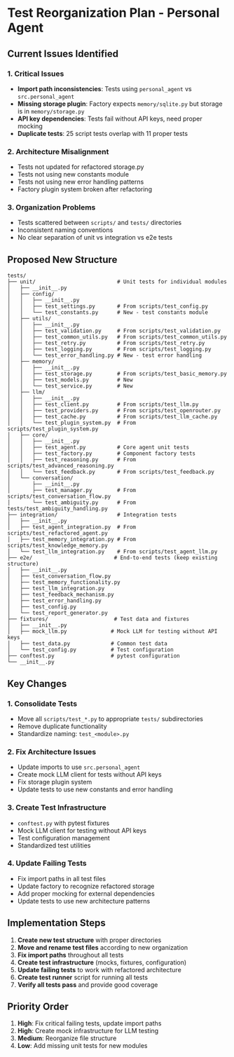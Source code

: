 # Test Reorganization Plan - Personal Agent

## Current Issues Identified

### 1. **Critical Issues**
- **Import path inconsistencies**: Tests using `personal_agent` vs `src.personal_agent`
- **Missing storage plugin**: Factory expects `memory/sqlite.py` but storage is in `memory/storage.py`
- **API key dependencies**: Tests fail without API keys, need proper mocking
- **Duplicate tests**: 25 script tests overlap with 11 proper tests

### 2. **Architecture Misalignment** 
- Tests not updated for refactored storage.py
- Tests not using new constants module
- Tests not using new error handling patterns
- Factory plugin system broken after refactoring

### 3. **Organization Problems**
- Tests scattered between `scripts/` and `tests/` directories
- Inconsistent naming conventions
- No clear separation of unit vs integration vs e2e tests

## Proposed New Structure

```
tests/
├── unit/                          # Unit tests for individual modules
│   ├── __init__.py
│   ├── config/
│   │   ├── __init__.py
│   │   ├── test_settings.py       # From scripts/test_config.py
│   │   └── test_constants.py      # New - test constants module
│   ├── utils/
│   │   ├── __init__.py
│   │   ├── test_validation.py     # From scripts/test_validation.py
│   │   ├── test_common_utils.py   # From scripts/test_common_utils.py
│   │   ├── test_retry.py          # From scripts/test_retry.py
│   │   ├── test_logging.py        # From scripts/test_logging.py
│   │   └── test_error_handling.py # New - test error handling
│   ├── memory/
│   │   ├── __init__.py
│   │   ├── test_storage.py        # From scripts/test_basic_memory.py
│   │   ├── test_models.py         # New
│   │   └── test_service.py        # New
│   ├── llm/
│   │   ├── __init__.py
│   │   ├── test_client.py         # From scripts/test_llm.py
│   │   ├── test_providers.py      # From scripts/test_openrouter.py
│   │   ├── test_cache.py          # From scripts/test_llm_cache.py
│   │   └── test_plugin_system.py  # From scripts/test_plugin_system.py
│   ├── core/
│   │   ├── __init__.py
│   │   ├── test_agent.py          # Core agent unit tests
│   │   ├── test_factory.py        # Component factory tests
│   │   ├── test_reasoning.py      # From scripts/test_advanced_reasoning.py
│   │   └── test_feedback.py       # From scripts/test_feedback.py
│   └── conversation/
│       ├── __init__.py
│       ├── test_manager.py        # From scripts/test_conversation_flow.py
│       └── test_ambiguity.py      # From tests/test_ambiguity_handling.py
├── integration/                   # Integration tests
│   ├── __init__.py
│   ├── test_agent_integration.py  # From scripts/test_refactored_agent.py
│   ├── test_memory_integration.py # From scripts/test_knowledge_memory.py
│   └── test_llm_integration.py    # From scripts/test_agent_llm.py
├── e2e/                          # End-to-end tests (keep existing structure)
│   ├── __init__.py
│   ├── test_conversation_flow.py
│   ├── test_memory_functionality.py
│   ├── test_llm_integration.py
│   ├── test_feedback_mechanism.py
│   ├── test_error_handling.py
│   ├── test_config.py
│   └── test_report_generator.py
├── fixtures/                     # Test data and fixtures
│   ├── __init__.py
│   ├── mock_llm.py              # Mock LLM for testing without API keys
│   ├── test_data.py             # Common test data
│   └── test_config.py           # Test configuration
├── conftest.py                  # pytest configuration
└── __init__.py
```

## Key Changes

### 1. **Consolidate Tests**
- Move all `scripts/test_*.py` to appropriate `tests/` subdirectories
- Remove duplicate functionality
- Standardize naming: `test_<module>.py`

### 2. **Fix Architecture Issues**
- Update imports to use `src.personal_agent`
- Create mock LLM client for tests without API keys
- Fix storage plugin system
- Update tests to use new constants and error handling

### 3. **Create Test Infrastructure**
- `conftest.py` with pytest fixtures
- Mock LLM client for testing without API keys
- Test configuration management
- Standardized test utilities

### 4. **Update Failing Tests**
- Fix import paths in all test files
- Update factory to recognize refactored storage
- Add proper mocking for external dependencies
- Update tests to use new architecture patterns

## Implementation Steps

1. **Create new test structure** with proper directories
2. **Move and rename test files** according to new organization
3. **Fix import paths** throughout all tests
4. **Create test infrastructure** (mocks, fixtures, configuration)
5. **Update failing tests** to work with refactored architecture
6. **Create test runner** script for running all tests
7. **Verify all tests pass** and provide good coverage

## Priority Order
1. **High**: Fix critical failing tests, update import paths
2. **High**: Create mock infrastructure for LLM testing
3. **Medium**: Reorganize file structure 
4. **Low**: Add missing unit tests for new modules